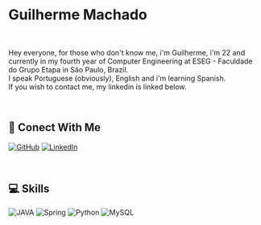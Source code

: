
# Guilherme Machado
<br>

Hey everyone, for those who don't know me, i'm Guilherme, i'm 22 and currently in my fourth year of Computer Engineering at ESEG - Faculdade do Grupo Etapa in São Paulo, Brazil. <br>
I speak Portuguese (obviously), English and i'm learning Spanish. <br>
If you wish to contact me, my linkedin is linked below.

<br>

## 🔗 Conect With Me

[![GitHub](https://img.shields.io/badge/GitHub-000?style=for-the-badge&logo=github&logoColor=30A3DC)](https://github.com/guimmachado)
[![LinkedIn](https://img.shields.io/badge/-LinkedIn-000?style=for-the-badge&logo=linkedin&logoColor=30A3DC)](https://www.linkedin.com/in/guimmachado/)

<br>

## 💻 Skills

![JAVA](https://img.shields.io/badge/Java-ED8B00?style=for-the-badge&logo=java&logoColor=white)
![Spring](https://img.shields.io/badge/Spring-6DB33F?style=for-the-badge&logo=spring&logoColor=white)
![Python](https://img.shields.io/badge/Python-000?style=for-the-badge&logo=python)
![MySQL](https://img.shields.io/badge/MySQL-000?style=for-the-badge&logo=MySQL)

